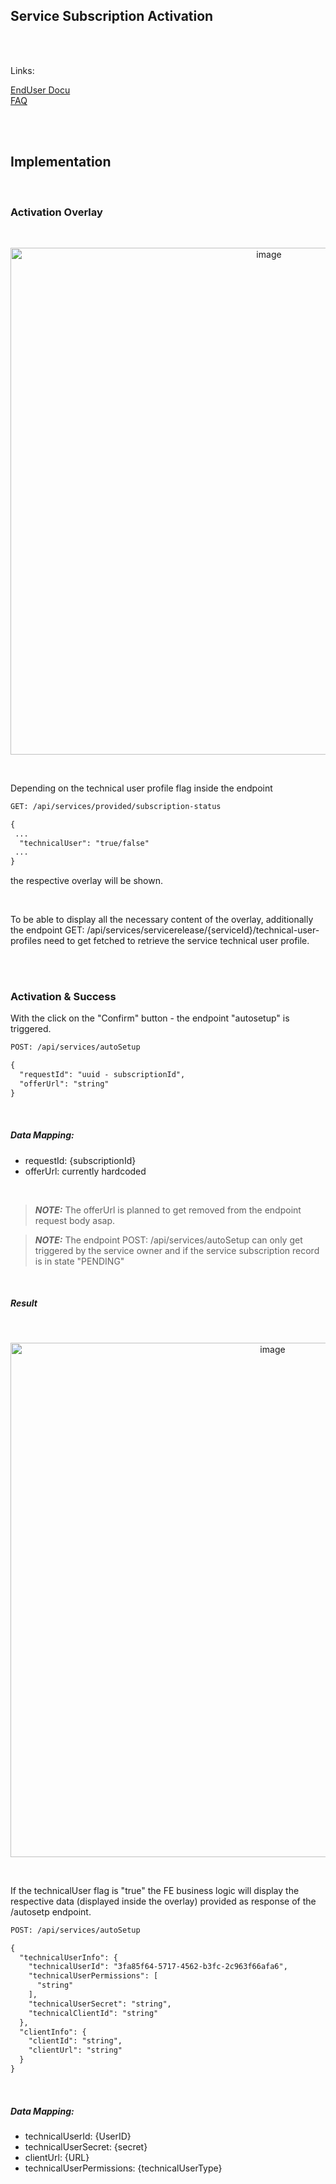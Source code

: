 ## Service Subscription Activation
<br>
<br>

Links:  

[EndUser Docu](/docs/05.%20Service(s)/03.%20Service%20Subscription/03.%20Service%20Subscription%20Activation%20(Provider).md)  
[FAQ](/docs/05.%20Service(s)/03.%20Service%20Subscription/05.%20FAQ.md)

<br>
<br>

## Implementation

<br>

### Activation Overlay 

<br>
<p align="center">
<img width="811" alt="image" src="https://github.com/catenax-ng/tx-portal-assets/assets/94133633/251c51d8-9d2a-413c-8e11-6df3f4f57a49">
</p>
<br>

Depending on the technical user profile flag inside the endpoint 

```diff
GET: /api/services/provided/subscription-status

{
 ...
  "technicalUser": "true/false" 
 ...
}

```

the respective overlay will be shown.

<br>

To be able to display all the necessary content of the overlay, additionally the endpoint GET: /api/services/servicerelease/{serviceId}/technical-user-profiles need to get fetched to retrieve the service technical user profile. 

<br>
<br>

### Activation & Success

With the click on the "Confirm" button - the endpoint "autosetup" is triggered.

```diff
POST: /api/services/autoSetup

{
  "requestId": "uuid - subscriptionId",
  "offerUrl": "string"
} 

```

<br>

##### Data Mapping:

* requestId: {subscriptionId}
* offerUrl: currently hardcoded 

<br>

> **_NOTE:_**  The offerUrl is planned to get removed from the endpoint request body asap.


> **_NOTE:_**  The endpoint POST: /api/services/autoSetup can only get triggered by the service owner and if the service subscription record is in state "PENDING"

<br>

##### Result

<br>
<p align="center">
<img width="823" alt="image" src="https://github.com/catenax-ng/tx-portal-assets/assets/94133633/99da0893-5711-4436-8234-b331c0004fdf">
</p>
<br>

If the technicalUser flag is "true" the FE business logic will display the respective data (displayed inside the overlay) provided as response of the /autosetp endpoint.

```diff
POST: /api/services/autoSetup

{
  "technicalUserInfo": {
    "technicalUserId": "3fa85f64-5717-4562-b3fc-2c963f66afa6",
    "technicalUserPermissions": [
      "string"
    ],
    "technicalUserSecret": "string",
    "technicalClientId": "string"
  },
  "clientInfo": {
    "clientId": "string",
    "clientUrl": "string"
  }
} 

```

<br>

##### Data Mapping:

* technicalUserId: {UserID}
* technicalUserSecret: {secret}
* clientUrl: {URL}
* technicalUserPermissions: {technicalUserType}

<br>
<br>

